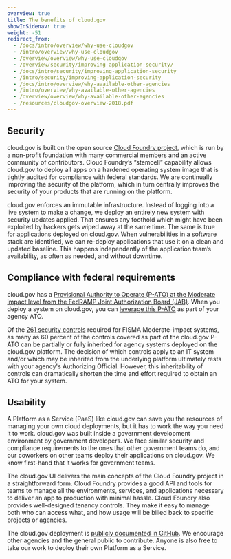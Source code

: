 ```yaml
---
overview: true
title: The benefits of cloud.gov
showInSidenav: true
weight: -51
redirect_from:
  - /docs/intro/overview/why-use-cloudgov
  - /intro/overview/why-use-cloudgov
  - /overview/overview/why-use-cloudgov
  - /overview/security/improving-application-security/
  - /docs/intro/security/improving-application-security
  - /intro/security/improving-application-security
  - /docs/intro/overview/why-available-other-agencies
  - /intro/overview/why-available-other-agencies
  - /overview/overview/why-available-other-agencies
  - /resources/cloudgov-overview-2018.pdf
---
```


## Security

cloud.gov is built on the open source [Cloud Foundry project](http://www.cloudfoundry.org/), which is run by a non-profit foundation with many commercial members and an active community of contributors. Cloud Foundry’s “stemcell” capability allows cloud.gov to deploy all apps on a hardened operating system image that is tightly audited for compliance with federal standards. We are continually improving the security of the platform, which in turn centrally improves the security of your products that are running on the platform.

cloud.gov enforces an immutable infrastructure. Instead of logging into a live system to make a change, we deploy an entirely new system with security updates applied. That ensures any foothold which might have been exploited by hackers gets wiped away at the same time. The same is true for applications deployed on cloud.gov. When vulnerabilities in a software stack are identified, we can re-deploy applications that use it on a clean and updated baseline. This happens independently of the application team’s availability, as often as needed, and without downtime.

## Compliance with federal requirements

cloud.gov has a [Provisional Authority to Operate (P-ATO) at the Moderate impact level from the FedRAMP Joint Authorization Board (JAB)](/docs/overview/fedramp-tracker). When you deploy a system on cloud.gov, you can [leverage this P-ATO](https://www.fedramp.gov/faqs/) as part of your agency ATO.

Of the [261 security controls](https://nvd.nist.gov/800-53/Rev4/impact/moderate) required for FISMA Moderate-impact systems, as many as 60 percent of the controls covered as part of the cloud.gov P-ATO can be partially or fully inherited for agency systems deployed on the cloud.gov platform. The decision of which controls apply to an IT system and/or which may be inherited from the underlying platform ultimately rests with your agency's Authorizing Official. However, this inheritability of controls can dramatically shorten the time and effort required to obtain an ATO for your system.

## Usability

A Platform as a Service (PaaS) like cloud.gov can save you the resources of managing your own cloud deployments, but it has to work the way you need it to work. cloud.gov was built inside a government development environment by government developers. We face similar security and compliance requirements to the ones that other government teams do, and our coworkers on other teams deploy their applications on cloud.gov. We know first-hand that it works for government teams.

The cloud.gov UI delivers the main concepts of the Cloud Foundry project in a straightforward form. Cloud Foundry provides a good API and tools for teams to manage all the environments, services, and applications necessary to deliver an app to production with minimal hassle. Cloud Foundry also provides well-designed tenancy controls. They make it easy to manage both who can access what, and how usage will be billed back to specific projects or agencies.

The cloud.gov deployment is [publicly documented in GitHub](https://github.com/cloud-gov/). We encourage other agencies and the general public to contribute. Anyone is also free to take our work to deploy their own Platform as a Service.
